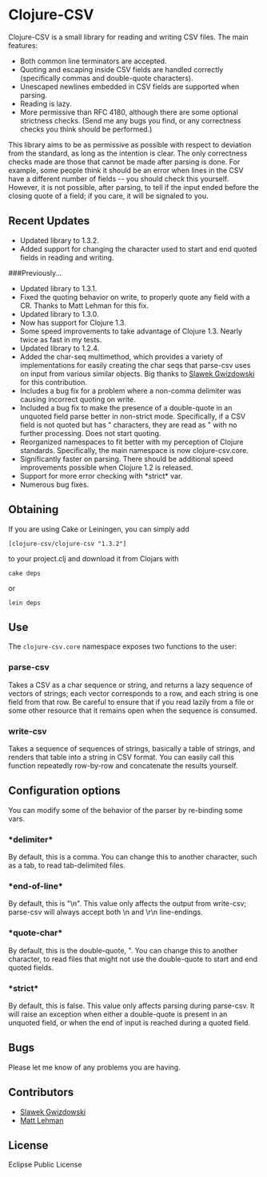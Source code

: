 Clojure-CSV
===========
Clojure-CSV is a small library for reading and writing CSV files. The main 
features: 

* Both common line terminators are accepted. 
* Quoting and escaping inside CSV fields are handled correctly (specifically 
  commas and double-quote characters). 
* Unescaped newlines embedded in CSV fields are supported when 
  parsing. 
* Reading is lazy.
* More permissive than RFC 4180, although there are some optional strictness
  checks. (Send me any bugs you find, or any correctness checks you think
  should be performed.)

This library aims to be as permissive as possible with respect to deviation
from the standard, as long as the intention is clear. The only correctness
checks made are those that cannot be made after parsing is done. For example,
some people think it should be an error when lines in the CSV have a
different number of fields -- you should check this yourself. However, it is
not possible, after parsing, to tell if the input ended before the closing
quote of a field; if you care, it will be signaled to you.

Recent Updates
--------------

* Updated library to 1.3.2.
* Added support for changing the character used to start and end quoted fields in
  reading and writing.

###Previously...
* Updated library to 1.3.1.
* Fixed the quoting behavior on write, to properly quote any field with a CR. Thanks to Matt Lehman for this fix. 
* Updated library to 1.3.0.
* Now has support for Clojure 1.3.
* Some speed improvements to take advantage of Clojure 1.3. Nearly twice as fast
  in my tests.
* Updated library to 1.2.4.  
* Added the char-seq multimethod, which provides a variety of implementations
  for easily creating the char seqs that parse-csv uses on input from various
  similar objects. Big thanks to [Slawek Gwizdowski](https://github.com/i0cus)
  for this contribution.
* Includes a bug fix for a problem where a non-comma delimiter was causing
  incorrect quoting on write.
* Included a bug fix to make the presence of a double-quote in an unquoted field
  parse better in non-strict mode. Specifically, if a CSV field is not quoted 
  but has \" characters, they are read as \" with no further processing. Does 
  not start quoting.
* Reorganized namespaces to fit better with my perception of Clojure standards.
  Specifically, the main namespace is now clojure-csv.core.
* Significantly faster on parsing. There should be additional speed
  improvements possible when Clojure 1.2 is released.
* Support for more error checking with \*strict\* var.
* Numerous bug fixes.

Obtaining
---------
If you are using Cake or Leiningen, you can simply add 

    [clojure-csv/clojure-csv "1.3.2"]

to your project.clj and download it from Clojars with 

    cake deps

or 

    lein deps

Use
---
The `clojure-csv.core` namespace exposes two functions to the user: 

### parse-csv
Takes a CSV as a char sequence or string, and returns a lazy sequence of 
vectors of strings; each vector corresponds to a row, and each string is 
one field from that row. Be careful to ensure that if you read lazily from
a file or some other resource that it remains open when the sequence is
consumed.

### write-csv
Takes a sequence of sequences of strings, basically a table of strings, 
and renders that table into a string in CSV format. You can easily
call this function repeatedly row-by-row and concatenate the results yourself. 

Configuration options
---------------------
You can modify some of the behavior of the parser by re-binding some vars. 

### \*delimiter\* 
By default, this is a comma. You can change this to another character, such as
a tab, to read tab-delimited files. 

### \*end-of-line\*
By default, this is "\n". This value only affects the output from write-csv;
parse-csv will always accept both \n and \r\n line-endings. 

### \*quote-char\*
By default, this is the double-quote, \". You can change this to another character,
to read files that might not use the double-quote to start and end quoted fields.

### \*strict\*
By default, this is false. This value only affects parsing during parse-csv.
It will raise an exception when either a double-quote is present in an
unquoted field, or when the end of input is reached during a quoted field.

Bugs
----
Please let me know of any problems you are having.

Contributors
------------
 - [Slawek Gwizdowski](https://github.com/i0cus)
 - [Matt Lehman](http://github.com/mlehman)

License
--------
Eclipse Public License 
